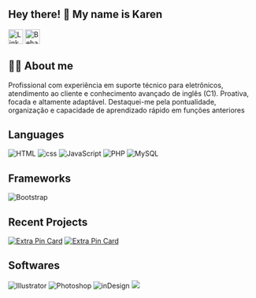 <section>

## Hey there! 👋 My name is Karen

[<img src='https://img.shields.io/badge/LinkedIn-0077B5?style=for-the-badge&logo=linkedin&logoColor=white' alt='Linkedin' height='30'>](https://www.linkedin.com/in/kfrms/)
[<img src='https://img.shields.io/badge/Behance-0054F7?style=for-the-badge&logo=behance&logoColor=white' alt='Behance' height='30'>](https://www.behance.net/kfrms)


## 🙋‍♂️ About me
Profissional com experiência em suporte técnico para eletrônicos, atendimento ao cliente e conhecimento avançado de inglês (C1). Proativa, focada
e altamente adaptável. Destaquei-me pela pontualidade, organização e саpacidade de aprendizado rápido em funções anteriores
<!---
[![Anurag's GitHub stats](https://github-readme-stats.vercel.app/api?username=kahffeine&theme=dracula)](https://github.com/kahffeine)
--->
## Languages

![HTML](https://img.shields.io/badge/HTML5-E34F26?style=for-the-badge&logo=html5&logoColor=white)
![css](https://img.shields.io/badge/CSS3-1572B6?style=for-the-badge&logo=css3&logoColor=white)
![JavaScript](https://img.shields.io/badge/JavaScript-323330?style=for-the-badge&logo=javascript&logoColor=F7DF1E)
![PHP](https://img.shields.io/badge/php-%23777BB4.svg?style=for-the-badge&logo=php&logoColor=white)
![MySQL](https://img.shields.io/badge/mysql-4479A1.svg?style=for-the-badge&logo=mysql&logoColor=white)
  
## Frameworks
  
![Bootstrap](https://img.shields.io/badge/Bootstrap-563D7C?style=for-the-badge&logo=bootstrap&logoColor=white)

## Recent Projects

[![Extra Pin Card](https://github-readme-stats.vercel.app/api/pin/?username=kfrms&repo=CEAC&show_owner=true&theme=dracula)](https://github.com/kfrms/CEAC)
[![Extra Pin Card](https://github-readme-stats.vercel.app/api/pin/?username=kfrms&repo=First-PHP-MySQL-Project&show_owner=true&theme=dracula)](https://github.com/kfrms/First-PHP-MySQL-Project)

## Softwares

![Illustrator](https://img.shields.io/badge/Adobe%20Illustrator-FF9A00?style=for-the-badge&logo=adobe%20illustrator&logoColor=white)
![Photoshop](https://img.shields.io/badge/Adobe%20Photoshop-31A8FF?style=for-the-badge&logo=Adobe%20Photoshop&logoColor=black)
![inDesign](https://img.shields.io/badge/Adobe%20InDesign-FF3366?style=for-the-badge&logo=Adobe%20InDesign&logoColor=white)
<img src="https://img.shields.io/badge/Visual_Studio_Code-0078D4?style=for-the-badge&logo=visual%20studio%20code&logoColor=white" /> 

</section>
